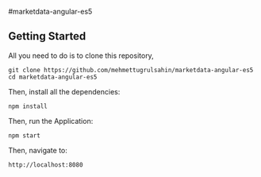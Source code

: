 #marketdata-angular-es5

## Getting Started

All you need to do is to clone this repository,

```
git clone https://github.com/mehmettugrulsahin/marketdata-angular-es5
cd marketdata-angular-es5
```

Then, install all the dependencies:

```
npm install
```

Then, run the Application:

```
npm start
```

Then, navigate to:
```
http://localhost:8080
```
